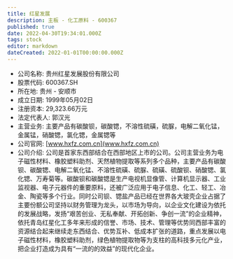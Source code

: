 ```yaml
---
title: 红星发展
description: 主板 - 化工原料 - 600367
published: true
date: 2022-04-30T19:34:01.000Z
tags: stock
editor: markdown
dateCreated: 2022-01-01T00:00:00.000Z
---
```


- 公司名称: 贵州红星发展股份有限公司
- 股票代码: 600367.SH
- 所在地: 贵州 - 安顺市
- 成立日期: 1999年05月02日
- 注册资本: 29,323.66万元
- 法定代表人: 郭汉光
- 主营业务: 主要产品有碳酸钡，碳酸锶，不溶性硫磺，硫脲，电解二氧化锰，金属锰，硝酸锶，氯化锶，金属锶等
- 公司官网: [www.hxfz.com.cn](www.hxfz.com.cn)
- 公司介绍: 公司是首家东西部结合在西部地区上市的公司。公司主营业务为电子磁性材料、橡胶塑料助剂、天然植物提取等系列多个品种，主要产品有碳酸钡、碳酸锶、电解二氧化锰、不溶性硫磺、硫脲、硫磺、硫酸钡、硝酸锶、氯化锶、万寿菊等。碳酸钡和碳酸锶是生产电视机显像管、计算机显示器、工业监视器、电子元器件的重要原料，还被广泛应用于电子信息、化工、轻工、冶金、陶瓷等多个行业。同时公司钡、锶盐产品已经在世界各大玻壳企业占据了主要份额公司坚持以财务管理为龙头，以市场为导向，以企业文化建设为依托的发展战略，发扬“艰苦创业、无私奉献、开拓创新、争创一流”的企业精神，依托青岛红星化工多年来形成的信誉、市场、技术、管理等优势同西部丰富的资源结合起来继续走东西结合、优势互补、低成本扩张的道路，重点发展以电子磁性材料，橡胶塑料助剂，绿色植物提取物等为支柱的高科技多元化产业，把企业打造成为具有“一流的的效益”的现代化企业。


